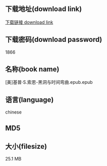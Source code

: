 ## 下载地址(download link)
[下载链接 download link](https://voluble-croquembouche-d321dc.netlify.app/?s=%5B%E7%BE%8E%5D%E5%9F%BA%E6%99%AE%C2%B7S.%E7%B4%A2%E6%81%A9-%E9%BB%91%E6%B4%9E%E4%B8%8E%E6%97%B6%E9%97%B4%E5%BC%AF%E6%9B%B2.epub)

## 下载密码(download password)
1866

## 名称(book name)
[美]基普·S.索恩-黑洞与时间弯曲.epub.epub

## 语言(language)
chinese

## MD5


## 大小(filesize)
25.1 MB
